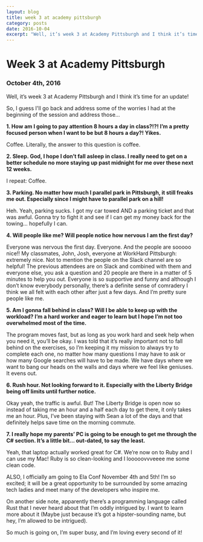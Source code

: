 ```yaml
---
layout: blog
title: week 3 at academy pittsburgh
category: posts
date: 2016-10-04
excerpt: "Well, it’s week 3 at Academy Pittsburgh and I think it’s time for an update! So, I guess I'll go back and address some of the worries I had at the beginning of the session and address those…"
---
```


# Week 3 at Academy Pittsburgh
### October 4th, 2016

Well, it’s week 3 at Academy Pittsburgh and I think it’s time for an update!

So, I guess I'll go back and address some of the worries I had at the beginning of the session and address those…

**1. How am I going to pay attention 8 hours a day in class?!?! I’m a pretty focused person when I want to be but 8 hours a day?! Yikes.**

Coffee. Literally, the answer to this question is coffee.

**2. Sleep. God, I hope I don’t fall asleep in class. I really need to get on a better schedule no more staying up past midnight for me over these next 12 weeks.**

I repeat: Coffee.

**3. Parking. No matter how much I parallel park in Pittsburgh, it still freaks me out. Especially since I might have to parallel park on a hill!**

Heh. Yeah, parking sucks. I got my car towed AND a parking ticket and that was awful. Gonna try to fight it and see if I can get my money back for the towing… hopefully I can.

**4. Will people like me? Will people notice how nervous I am the first day?**

Everyone was nervous the first day. Everyone. And the people are sooooo nice!! My classmates, John, Josh, everyone at WorkHard Pittsburgh: extremely nice. Not to mention the people on the Slack channel are so helpful! The previous attendees are on Slack and combined with them and everyone else, you ask a question and 20 people are there in a matter of 5 minutes to help you out. Everyone is so supportive and funny and although I don’t know everybody personally, there’s a definite sense of comradery I think we all felt with each other after just a few days. And I’m pretty sure people like me.

**5. Am I gonna fall behind in class? Will I be able to keep up with the workload? I’m a hard worker and eager to learn but I hope I’m not too overwhelmed most of the time.**

The program moves fast, but as long as you work hard and seek help when you need it, you’ll be okay. I was told that it’s really important not to fall behind on the exercises, so I’m keeping it my mission to always try to complete each one, no matter how many questions I may have to ask or how many Google searches will have to be made. We have days where we want to bang our heads on the walls and days where we feel like geniuses. It evens out.

**6. Rush hour. Not looking forward to it. Especially with the Liberty Bridge being off limits until further notice.**

Okay yeah, the traffic is awful. But! The Liberty Bridge is open now so instead of taking me an hour and a half each day to get there, it only takes me an hour. Plus, I’ve been staying with Sean a lot of the days and that definitely helps save time on the morning commute.

**7. I really hope my parents’ PC is going to be enough to get me through the C# section. It’s a little bit… out-dated, to say the least.**

Yeah, that laptop actually worked great for C#. We’re now on to Ruby and I can use my Mac! Ruby is so clean-looking and I looooovvveeee me some clean code.

ALSO, I officially am going to Ela Conf November 4th and 5th! I’m so excited; it will be a great opportunity to be surrounded by some amazing tech ladies and meet many of the developers who inspire me.

On another side note, apparently there’s a programming language called Rust that I never heard about that I’m oddly intrigued by. I want to learn more about it (Maybe just because it’s got a hipster-sounding name, but hey, I’m allowed to be intrigued).

So much is going on, I’m super busy, and I’m loving every second of it!

